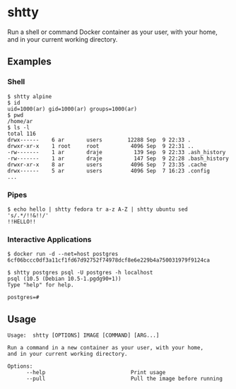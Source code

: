 # shtty

Run a shell or command Docker container as your user, with your home,
and in your current working directory.

## Examples

### Shell

```
$ shtty alpine
$ id
uid=1000(ar) gid=1000(ar) groups=1000(ar) 
$ pwd
/home/ar
$ ls -l
total 116
drwx------    6 ar       users        12288 Sep  9 22:33 .
drwxr-xr-x    1 root     root          4096 Sep  9 22:31 ..
-rw-------    1 ar       draje          139 Sep  9 22:33 .ash_history
-rw-------    1 ar       draje          147 Sep  9 22:28 .bash_history
drwxr-xr-x    8 ar       users         4096 Sep  7 23:35 .cache
drwx------    5 ar       users         4096 Sep  7 16:23 .config
...
```

### Pipes

```
$ echo hello | shtty fedora tr a-z A-Z | shtty ubuntu sed 's/.*/!!&!!/'
!!HELLO!!
```

### Interactive Applications

```
$ docker run -d --net=host postgres
6cf06bccc0df3a11cf1fd67d92752f74978dcf8e6e229b4a750031979f9124ca

$ shtty postgres psql -U postgres -h localhost
psql (10.5 (Debian 10.5-1.pgdg90+1))
Type "help" for help.

postgres=#
```

## Usage

```
Usage:  shtty [OPTIONS] IMAGE [COMMAND] [ARG...]

Run a command in a new container as your user, with your home,
and in your current working directory.

Options:
      --help                           Print usage
      --pull                           Pull the image before running
```
